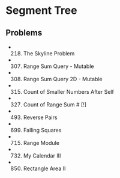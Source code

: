 # Segment Tree

## Problems
-	218.	The Skyline Problem
-	307.	Range Sum Query - Mutable
-	308.	Range Sum Query 2D - Mutable
-	315.	Count of Smaller Numbers After Self
-	327.	Count of Range Sum                         # [!]
-	493.	Reverse Pairs
-	699.	Falling Squares
-	715.	Range Module
-	732.	My Calendar III
-	850.	Rectangle Area II